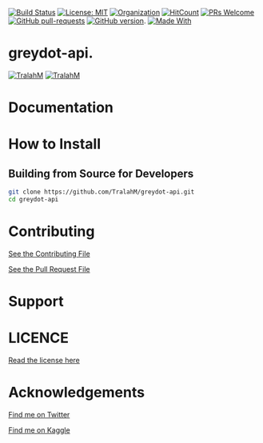 
[![Build Status](https://travis-ci.com/TralahM/greydot-api.svg?branch=master)](https://travis-ci.com/TralahM/greydot-api)
[![License: MIT](https://img.shields.io/badge/License-MIT-red.svg)](https://opensource.org/licenses/MIT)
[![Organization](https://img.shields.io/badge/Org-TralahTek-blue.svg)](https://github.com/TralahTek)
[![HitCount](http://hits.dwyl.io/TralahM/greydot-api.svg)](http://dwyl.io/TralahM/greydot-api)
[![PRs Welcome](https://img.shields.io/badge/PRs-welcome-brightgreen.svg?style=flat-square)](https://github.com/TralahM/pull/)
[![GitHub pull-requests](https://img.shields.io/github/issues-pr/Naereen/StrapDown.js.svg)](https://gitHub.com/TralahM/greydot-api/pull/)
[![GitHub version](https://badge.fury.io/gh/Naereen%2FStrapDown.js.svg)](https://github.com/TralahM/greydot-api).
[![Made With](https://img.shields.io/badge/Language-Python-yellow.svg)](https://github.com/TralahM)

# greydot-api.


[![TralahM](https://img.shields.io/badge/Engineer-TralahM-blue.svg?style=for-the-badge)](https://github.com/TralahM)
[![TralahM](https://img.shields.io/badge/Maintainer-TralahM-green.svg?style=for-the-badge)](https://github.com/TralahM)

# Documentation

# How to Install

## Building from Source for Developers

```Bash
git clone https://github.com/TralahM/greydot-api.git
cd greydot-api
```

# Contributing
[See the Contributing File](CONTRIBUTING.rst)


[See the Pull Request File](PULL_REQUEST_TEMPLATE.md)


# Support

# LICENCE

[Read the license here](LICENSE)


# Acknowledgements

[Find me on Twitter](https://twitter.com/TralahM)

[Find me on Kaggle](https://kaggle.com/TralahM)


